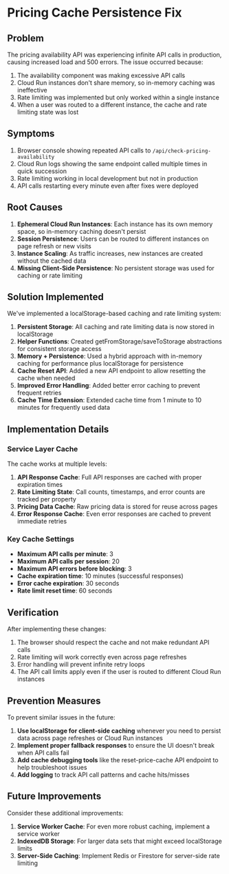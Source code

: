 # Pricing Cache Persistence Fix

## Problem

The pricing availability API was experiencing infinite API calls in production, causing increased load and 500 errors. The issue occurred because:

1. The availability component was making excessive API calls
2. Cloud Run instances don't share memory, so in-memory caching was ineffective
3. Rate limiting was implemented but only worked within a single instance
4. When a user was routed to a different instance, the cache and rate limiting state was lost

## Symptoms

1. Browser console showing repeated API calls to `/api/check-pricing-availability` 
2. Cloud Run logs showing the same endpoint called multiple times in quick succession
3. Rate limiting working in local development but not in production
4. API calls restarting every minute even after fixes were deployed

## Root Causes

1. **Ephemeral Cloud Run Instances**: Each instance has its own memory space, so in-memory caching doesn't persist
2. **Session Persistence**: Users can be routed to different instances on page refresh or new visits
3. **Instance Scaling**: As traffic increases, new instances are created without the cached data
4. **Missing Client-Side Persistence**: No persistent storage was used for caching or rate limiting

## Solution Implemented

We've implemented a localStorage-based caching and rate limiting system:

1. **Persistent Storage**: All caching and rate limiting data is now stored in localStorage
2. **Helper Functions**: Created getFromStorage/saveToStorage abstractions for consistent storage access
3. **Memory + Persistence**: Used a hybrid approach with in-memory caching for performance plus localStorage for persistence
4. **Cache Reset API**: Added a new API endpoint to allow resetting the cache when needed
5. **Improved Error Handling**: Added better error caching to prevent frequent retries
6. **Cache Time Extension**: Extended cache time from 1 minute to 10 minutes for frequently used data

## Implementation Details

### Service Layer Cache

The cache works at multiple levels:

1. **API Response Cache**: Full API responses are cached with proper expiration times
2. **Rate Limiting State**: Call counts, timestamps, and error counts are tracked per property
3. **Pricing Data Cache**: Raw pricing data is stored for reuse across pages
4. **Error Response Cache**: Even error responses are cached to prevent immediate retries

### Key Cache Settings

- **Maximum API calls per minute**: 3
- **Maximum API calls per session**: 20
- **Maximum API errors before blocking**: 3
- **Cache expiration time**: 10 minutes (successful responses)
- **Error cache expiration**: 30 seconds
- **Rate limit reset time**: 60 seconds

## Verification

After implementing these changes:

1. The browser should respect the cache and not make redundant API calls
2. Rate limiting will work correctly even across page refreshes
3. Error handling will prevent infinite retry loops
4. The API call limits apply even if the user is routed to different Cloud Run instances

## Prevention Measures

To prevent similar issues in the future:

1. **Use localStorage for client-side caching** whenever you need to persist data across page refreshes or Cloud Run instances
2. **Implement proper fallback responses** to ensure the UI doesn't break when API calls fail
3. **Add cache debugging tools** like the reset-price-cache API endpoint to help troubleshoot issues
4. **Add logging** to track API call patterns and cache hits/misses

## Future Improvements

Consider these additional improvements:

1. **Service Worker Cache**: For even more robust caching, implement a service worker
2. **IndexedDB Storage**: For larger data sets that might exceed localStorage limits
3. **Server-Side Caching**: Implement Redis or Firestore for server-side rate limiting